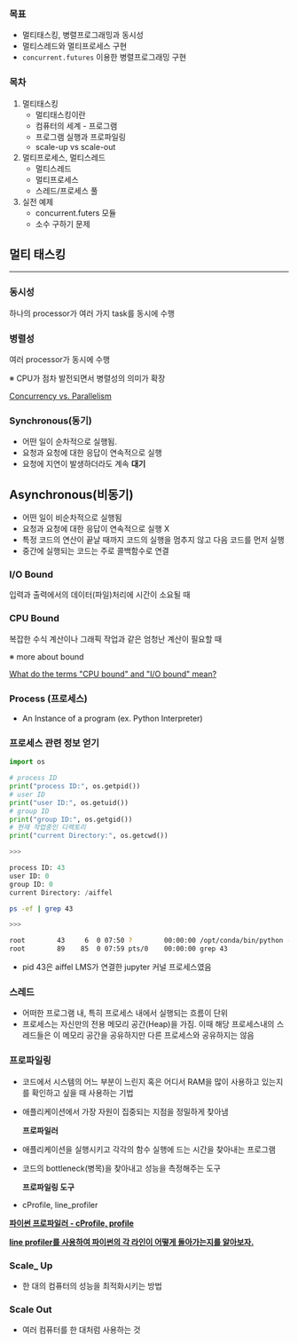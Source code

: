 ### 목표

- 멀티태스킹, 병렬프로그래밍과 동시성
- 멀티스레드와 멀티프로세스 구현
- `concurrent.futures` 이용한 병렬프로그래밍 구현

### 목차

1. 멀티태스킹
    - 멀티태스킹이란
    - 컴퓨터의 세계 - 프로그램
    - 프로그램 실행과 프로파일링
    - scale-up vs scale-out
2. 멀티프로세스, 멀티스레드
    - 멀티스레드
    - 멀티프로세스
    - 스레드/프로세스 풀
3. 실전 예제
    - concurrent.futers 모듈
    - 소수 구하기 문제

## 멀티 태스킹

---

### 동시성

하나의 processor가 여러 가지 task를 동시에 수행

### 병렬성

여러 processor가 동시에 수행

※ CPU가 점차 발전되면서 병렬성의 의미가 확장

[Concurrency vs. Parallelism](http://tutorials.jenkov.com/java-concurrency/concurrency-vs-parallelism.html)

### Synchronous(동기)

- 어떤 일이 순차적으로 실행됨.
- 요청과 요청에 대한 응답이 연속적으로 실행
- 요청에 지연이 발생하더라도 계속 **대기**

## Asynchronous(비동기)

- 어떤 일이 비순차적으로 실행됨
- 요청과 요청에 대한 응답이 연속적으로 실행 X
- 특정 코드의 연산이 끝날 때까지 코드의 실행을 멈추지 않고 다음 코드를 먼저 실행
- 중간에 실행되는 코드는 주로 콜백함수로 연결

### I/O Bound

입력과 출력에서의 데이터(파일)처리에 시간이 소요될 때

### CPU Bound

복잡한 수식 계산이나 그래픽 작업과 같은 엄청난 계산이 필요할 때

※ more about bound

[What do the terms "CPU bound" and "I/O bound" mean?](https://stackoverflow.com/questions/868568/what-do-the-terms-cpu-bound-and-i-o-bound-mean)

### Process (프로세스)

- An Instance of a program (ex. Python Interpreter)

### 프로세스 관련 정보 얻기

```python
import os

# process ID
print("process ID:", os.getpid())
# user ID
print("user ID:", os.getuid())
# group ID
print("group ID:", os.getgid())
# 현재 작업중인 디렉토리
print("current Directory:", os.getcwd())

>>>

process ID: 43
user ID: 0
group ID: 0
current Directory: /aiffel
```

```bash
ps -ef | grep 43

>>>

root        43     6  0 07:50 ?        00:00:00 /opt/conda/bin/python -m ipykernel_launcher -f /aiffel/.local/share/jupyter/runtime/kernel-89de6bf0-e975-4a00-8c21-b72acaca7957.json
root        89    85  0 07:59 pts/0    00:00:00 grep 43
```

- pid 43은 aiffel LMS가 연결한 jupyter 커널 프로세스였음

### 스레드

- 어떠한 프로그램 내, 특히 프로세스 내에서 실행되는 흐름이 단위
- 프로세스는 자신만의 전용 메모리 공간(Heap)을 가짐. 이때 해당 프로세스내의 스레드들은 이 메모리 공간을 공유하지만 다른 프로세스와 공유하지는 않음

### 프로파일링

- 코드에서 시스템의 어느 부분이 느린지 혹은 어디서 RAM을 많이 사용하고 있는지를 확인하고 싶을 때 사용하는 기법
- 애플리케이션에서 가장 자원이 집중되는 지점을 정밀하게 찾아냄

  **프로파일러**

- 애플리케이션을 실행시키고 각각의 함수 실행에 드는 시간을 찾아내는 프로그램
- 코드의 bottleneck(병목)을 찾아내고 성능을 측정해주는 도구

  **프로파일링 도구**

- cProfile, line_profiler

**[파이썬 프로파일러 - cProfile, profile](https://docs.python.org/ko/3/library/profile.html)**

**[line profiler를 사용하여 파이썬의 각 라인이 어떻게 돌아가는지를 알아보자.](https://frhyme.github.io/python-libs/python_line_profileing_in_python/)**

### Scale_ Up

- 한 대의 컴퓨터의 성능을 최적화시키는 방법

### Scale Out

- 여러 컴퓨터를 한 대처럼 사용하는 것